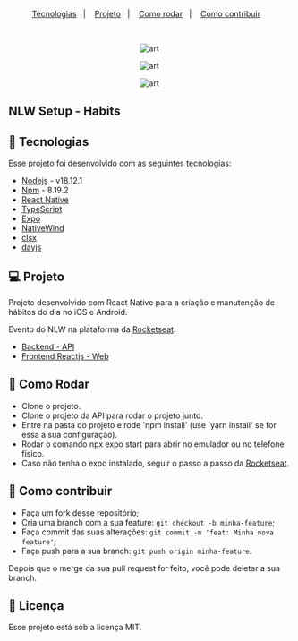 <p align="center">
  <a href="#-tecnologias">Tecnologias</a>&nbsp;&nbsp;&nbsp;|&nbsp;&nbsp;&nbsp;
  <a href="#-projeto">Projeto</a>&nbsp;&nbsp;&nbsp;|&nbsp;&nbsp;&nbsp;
  <a href="#-como-rodar">Como rodar</a>&nbsp;&nbsp;&nbsp;|&nbsp;&nbsp;&nbsp;
  <a href="#-como-contribuir">Como contribuir</a>&nbsp;&nbsp;&nbsp;
  </p>

<br>

<p align="center">
  <img alt="art" src=".github/image.png">
</p>

<p align="center">
  <img alt="art" src=".github/image2.png">
</p>

<p align="center">
  <img alt="art" src=".github/image3.png">
</p>

## NLW Setup - Habits

## 🚀 Tecnologias

Esse projeto foi desenvolvido com as seguintes tecnologias:

- [Nodejs](https://nodejs.org/en/) - v18.12.1
- [Npm](https://www.npmjs.com/) - 8.19.2
- [React Native](https://reactnative.dev/)
- [TypeScript](https://www.typescriptlang.org/)
- [Expo](https://expo.dev/)
- [NativeWind](https://www.nativewind.dev/)
- [clsx](https://github.com/lukeed/clsx)
- [dayjs](https://github.com/iamkun/dayjs)

## 💻 Projeto

Projeto desenvolvido com React Native para a criação e manutenção de hábitos do dia no iOS e Android.

Evento do NLW na plataforma da [Rocketseat](https://www.rocketseat.com.br/).

- [Backend - API](https://github.com/leticea/habits-app-nlw-api)
- [Frontend Reactjs - Web](https://github.com/leticea/habits-app-nlw-react)

## 🚀 Como Rodar

- Clone o projeto.
- Clone o projeto da API para rodar o projeto junto.
- Entre na pasta do projeto e rode 'npm install' (use 'yarn install' se for essa a sua configuração).
- Rodar o comando npx expo start para abrir no emulador ou no telefone físico.
- Caso não tenha o expo instalado, seguir o passo a passo da [Rocketseat](https://react-native.rocketseat.dev/).

## 🤔 Como contribuir

- Faça um fork desse repositório;
- Cria uma branch com a sua feature: `git checkout -b minha-feature`;
- Faça commit das suas alterações: `git commit -m 'feat: Minha nova feature'`;
- Faça push para a sua branch: `git push origin minha-feature`.

Depois que o merge da sua pull request for feito, você pode deletar a sua branch.

## 📝 Licença

Esse projeto está sob a licença MIT.
